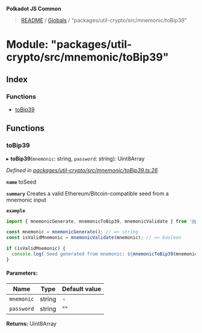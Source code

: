 **Polkadot JS Common**

> [README](../README.md) / [Globals](../globals.md) / "packages/util-crypto/src/mnemonic/toBip39"

# Module: "packages/util-crypto/src/mnemonic/toBip39"

## Index

### Functions

* [toBip39](_packages_util_crypto_src_mnemonic_tobip39_.md#tobip39)

## Functions

### toBip39

▸ **toBip39**(`mnemonic`: string, `password`: string): Uint8Array

*Defined in [packages/util-crypto/src/mnemonic/toBip39.ts:26](https://github.com/polkadot-js/common/blob/ce964d2f/packages/util-crypto/src/mnemonic/toBip39.ts#L26)*

**`name`** toSeed

**`summary`** Creates a valid Ethereum/Bitcoin-compatible seed from a mnemonic input

**`example`** 
<BR>

```javascript
import { mnemonicGenerate, mnemonicToBip39, mnemonicValidate } from '@polkadot/util-crypto';

const mnemonic = mnemonicGenerate(); // => string
const isValidMnemonic = mnemonicValidate(mnemonic); // => boolean

if (isValidMnemonic) {
  console.log(`Seed generated from mnemonic: ${mnemonicToBip39(mnemonic)}`); => u8a
}
```

#### Parameters:

Name | Type | Default value |
------ | ------ | ------ |
`mnemonic` | string | - |
`password` | string | "" |

**Returns:** Uint8Array
